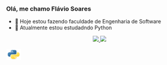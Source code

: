 ### Olá, me chamo Flávio Soares

- 🔭 Hoje estou fazendo faculdade de Engenharia de Software
- 🌱 Atualmente estou estudadndo Python

<div align="center">
  <a href="https://github.com/FL4F">
  <img height="150em" src="https://github-readme-stats.vercel.app/api?username=FL4F&show_icons=true&theme=dracula&include_all_commits=true&count_private=true"/>
  <img height="150em" src="https://github-readme-stats.vercel.app/api/top-langs/?username=FL4F&layout=compact&langs_count=7&theme=dracula"/>
</div>
 
 <div style="display: inline_block"><br>
 <img align="center" alt="Flavio-Python" height="30" width="40" src="https://raw.githubusercontent.com/devicons/devicon/master/icons/python/python-original.svg">
 </div>

  ##

